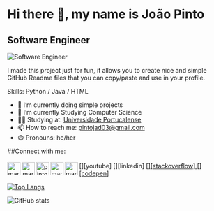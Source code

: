 # Hi there 👋, my name is João Pinto
## Software Engineer
![Software Engineer](https://www.umov.me/wp-content/uploads/2018/08/banner-topo-BLOG-1200-x-400-2.jpg)

I made this project just for fun, it allows you to create nice and simple GitHub Readme files that you can copy/paste and use in your profile.

Skills: Python / Java / HTML

- 🔭 I’m currently doing simple projects 
- 🌱 I’m currently Studying Computer Science
- 👨‍🎓 Studying at: [Universidade Portucalense](https://www.upt.pt/)
- 📫 How to reach me: pintojad03@gmail.com 
- 😄 Pronouns: he/her 

##Connect with me:
</br>
</br>
[<img align="left" alt="mariabarkouzou | " width="30px" src=""/>][youtube]
[<img align="left" alt="mariabarkouzou | LinkedIn" width="30px" src="" />][linkedin]
<a href="mailto:pintojad03@gmail.com"><img align="left" alt="pintojad03 | GMail" width="30px" src="https://www.vectorlogo.zone/logos/gmail/gmail-ar21.svg" />
[<img align="left" alt="mariabarkouzou | StackOverFlow" width="30px" src="" />][stackoverflow]
[<img align="left" alt="mariabarkouzou | Codepen" width="30px" src="" />][codepen]

[![Top Langs](https://github-readme-stats.vercel.app/api/top-langs/?username=joaopinto15&theme=dark&show_icons=true)](https://github.com/anuraghazra/github-readme-stats)

![GitHub stats](https://github-readme-stats.vercel.app/api?username=joaopinto15&theme=dark&show_icons=true&count_private=true)  



